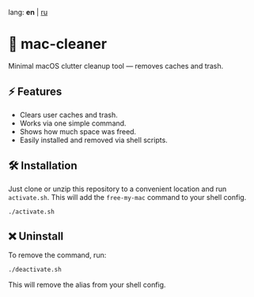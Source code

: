 lang: **en** | [ru](README.ru.md)
# 🧹 mac-cleaner

Minimal macOS clutter cleanup tool — removes caches and trash.

## ⚡ Features

- Clears user caches and trash.
- Works via one simple command.
- Shows how much space was freed.
- Easily installed and removed via shell scripts.

## 🛠 Installation

Just clone or unzip this repository to a convenient location and run `activate.sh`.
This will add the `free-my-mac` command to your shell config.

```bash
./activate.sh
```

## ❌ Uninstall

To remove the command, run:

```bash
./deactivate.sh
```

This will remove the alias from your shell config.
